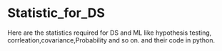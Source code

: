 # Statistic_for_DS
Here are the statistics required for DS and ML like hypothesis testing, corrleation,covariance,Probability and so on. and their code in python.
